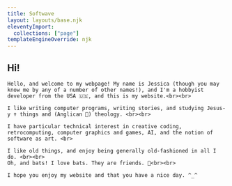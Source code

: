 ```yaml
---
title: Softwave
layout: layouts/base.njk
eleventyImport:
  collections: ["page"]
templateEngineOverride: njk
---
```

<div class="wrapper">
  </div>
    <h2>Hi!</h2>
    
    Hello, and welcome to my webpage! My name is Jessica (though you may know me by any of a number of other names!), and I'm a hobbyist developer from the USA 🇺🇸, and this is my website.<br><br>
    
    I like writing computer programs, writing stories, and studying Jesus-y ✝️ things and (Anglican 🏴󠁧󠁢󠁥󠁮󠁧󠁿) theology. <br><br>
    
    I have particular technical interest in creative coding, retrocomputing, computer graphics and games, AI, and the notion of software as art. <br> 
    
    I like old things, and enjoy being generally old-fashioned in all I do. <br><br>
    Oh, and bats! I love bats. They are friends. 🦇<br><br>

    I hope you enjoy my website and that you have a nice day. ^_^
    
<div>
